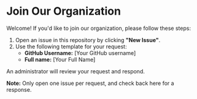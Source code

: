 # Join Our Organization

Welcome! If you'd like to join our organization, please follow these steps:

1. Open an issue in this repository by clicking **"New Issue"**.
2. Use the following template for your request:
   - **GitHub Username:** [Your GitHub username]
   - **Full name:** [Your Full Name]

An administrator will review your request and respond.

**Note:** Only open one issue per request, and check back here for a response.

